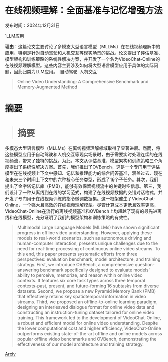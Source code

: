 # 在线视频理解：全面基准与记忆增强方法

发布时间：2024年12月31日

`LLM应用

**理由**：这篇论文主要讨论了多模态大型语言模型（MLLMs）在在线视频理解中的应用，特别是针对自动驾驶和人机交互等现实场景的挑战。论文提出了评估基准、模型架构和训练策略的系统性解决方案，并开发了一个名为VideoChat-Online的在线视频理解模型。这些内容主要涉及如何将大型语言模型应用于具体的实际问题，因此归类为LLM应用。` `自动驾驶` `人机交互`

> Online Video Understanding: A Comprehensive Benchmark and Memory-Augmented Method

# 摘要

> # 摘要
多模态大型语言模型（MLLMs）在离线视频理解领域取得了显著进展。然而，将这些模型应用于自动驾驶和人机交互等现实场景时，由于需要实时处理连续的在线视频流，带来了独特的挑战。为此，本文从评估基准、模型架构和训练策略三个角度提出了系统性解决方案。首先，我们推出了OVBench，这是一个专门用于评估模型在在线视频上下文中感知、记忆和推理能力的综合问答基准，涵盖过去、现在和未来三个时间上下文中的六种核心任务类型，形成了16个子任务。其次，我们提出了金字塔记忆库（PMB），能够有效保留视频流中的关键时空信息。第三，我们设计了一种从离线到在线的学习范式，构建了在线视频数据的交错对话格式，并开发了专门用于在线视频训练的指令微调数据集。这一框架催生了VideoChat-Online，一个强大且高效的在线视频理解模型。尽管计算成本更低且效率更高，VideoChat-Online在流行的离线视频基准和OVBench上均超越了现有的最先进离线和在线模型，充分证明了我们的模型架构和训练策略的有效性。

> Multimodal Large Language Models (MLLMs) have shown significant progress in offline video understanding. However, applying these models to real-world scenarios, such as autonomous driving and human-computer interaction, presents unique challenges due to the need for real-time processing of continuous online video streams. To this end, this paper presents systematic efforts from three perspectives: evaluation benchmark, model architecture, and training strategy. First, we introduce OVBench, a comprehensive question-answering benchmark specifically designed to evaluate models' ability to perceive, memorize, and reason within online video contexts. It features six core task types across three temporal contexts-past, present, and future-forming 16 subtasks from diverse datasets. Second, we propose a new Pyramid Memory Bank (PMB) that effectively retains key spatiotemporal information in video streams. Third, we proposed an offline-to-online learning paradigm, designing an interleaved dialogue format for online video data and constructing an instruction-tuning dataset tailored for online video training. This framework led to the development of VideoChat-Online, a robust and efficient model for online video understanding. Despite the lower computational cost and higher efficiency, VideoChat-Online outperforms existing state-of-the-art offline and online models across popular offline video benchmarks and OVBench, demonstrating the effectiveness of our model architecture and training strategy.

[Arxiv](https://arxiv.org/abs/2501.00584)